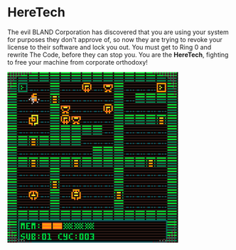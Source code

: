 # HereTech

The evil BLAND Corporation has discovered that you are using your system for purposes they don't approve of, so now they are trying to revoke your license to their software and lock you out. You must get to Ring 0 and rewrite The Code, before they can stop you. You are the **HereTech**, fighting to free your machine from corporate orthodoxy!


![Gameplay GIF](heretech.gif)
